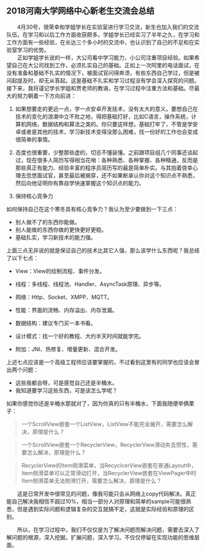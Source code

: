 2018河南大学网络中心新老生交流会总结
-----  
&emsp;&emsp;4月30号，很荣幸和学姐学长在实验室进行学习交流，新生也加入我们的交流队伍，在学习和以后工作方面收获颇多。学姐学长已经实习了半年之久，在学习和工作方面有一些经验，在长达三个多小时的交流中，也认识到了自己的不足和在实验室学习的优势。<br/>
&emsp;&emsp;正如学姐学长说的一样，大公司看中学习能力，小公司注重项目经验。如果希望自己在大公司找到工作，必须扎实自己的基础。正如上一次阿里的电话面试，在没有准备和基础不扎实的情况下，被面试官问得奔溃，有些东西自己学过，但是被问起提及时，却无从答起。这是基础不扎实和学习过程没有学会深入探究的问题。接下来，我将谨记学长学姐和贾老师的教诲，在学习过程中注重方法和基础。尽最大的努力朝着一下方向前进：
1. 如果想要走的更远一点，学一点安卓开发技术，没有太大的意义。要想自己在技术的变化的浪潮中立不败之地，得把基础打好，比如C语言，操作系统，计算机网络，数据结构和算法之类的。你只要这样想，基础打牢了，不管是学安卓或者是其他的技术，学习新技术变得没那么困难，找一份好的工作也会变成很简单的事情。

2. 态度也很重要，少整那些虚的，切忌不懂装懂。之前跟项目组几个同事还谈起过，现在很多人简历写得相当花哨：各种熟悉、各种掌握、各种精通，反而是那些真正有能力、经验丰富的程序员简历写的最是简单朴实。与其抱着侥幸心理去忽悠面试官，甚至最后被揭穿，还不如果断承认你对这个知识点不熟悉，然后向他证明你有靠自学快速掌握这个知识点的能力。

3. 保持核心竞争力

  如何保持自己在这个寒冬具有核心竞争力？我认为至少要做到一下三点：

  - 别人做不了的东西你能做。
  - 别人能做的东西你做的更快更好更稳。
  - 基础扎实，学习新技术的能力强。

  上面三点无非说的就是保证自己的技术比其它人强，那么该学什么东西呢？我总结了以下七点：

  - View：View的绘制流程、事件分发。

  - 线程：多线程、线程池、Handler、AsyncTask原理、异步等。

  - 网络：Http、Socket、XMPP、MQTT。

  - 性能：界面的流畅、内存溢出、内存泄漏。

  - 数据结构：建议专门买一本书看。

  - 设计模式：找一个好的教程、大约半天时间就能学完。

  - 附加：JNI、热修复、增量更新、混合开发。

  上述七点应该是一个高级工程师应该要掌握的，不过看到这里有的同学也应该会冒出两个问题：

  - 这些我都会呀，可是感觉自己还是半桶水。
  - 我知道要学习这些东西，可是该怎么学呢？

  如果你感觉你还是半桶水那就对了，因为你真的只有半桶水，下面我随便举俩栗子：

  > 一个ScrollView嵌套一个ListView，ListView不能完全展开，需要怎么解决，原理是什么？

  > 一个ScrollView嵌套一个RecyclerView，RecyclerView滑动失去惯性，需要怎么解决，原理是什么？

  > RecyclerView的Item侧滑菜单，当RecyclcerView嵌套在普通Layout中，Item侧滑菜单可以正常滑动打开，当RecyclerView嵌套在ViewPager中时Item侧滑菜单无法侧滑打开，需要怎么解决，原理是什么？

  &emsp;&emsp;这是日常开发中很常见的问题，像我可能只会从网络上copy代码解决。真正能自己解决我相信不超过10%，相当一部分人对原理和简单的sample可能很熟悉，但是遇到实际问题和逻辑复杂的交互就搞不定，这就是实际经验和原理的区别。

&emsp;&emsp;所以，在学习过程中，我们不仅仅是为了解决问题而解决问题，需要去深入了解问题的根源，深入挖掘，扩展问题，深入学习。不仅仅停留在实现功能的思维层面。

